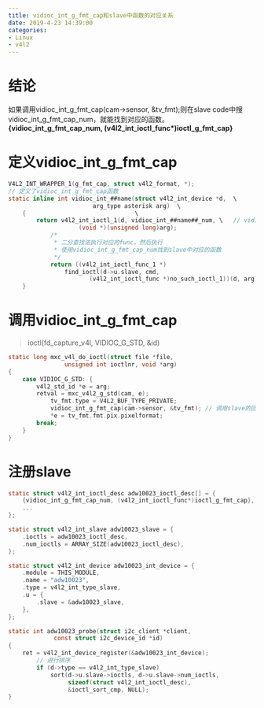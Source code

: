 ```yaml
---
title: vidioc_int_g_fmt_cap和slave中函数的对应关系
date: 2019-4-23 14:39:00
categories:
- Linux
- v4l2
---
```


# 结论
如果调用vidioc_int_g_fmt_cap(cam->sensor, &tv_fmt);则在slave code中搜vidioc_int_g_fmt_cap_num，就能找到对应的函数。
__{vidioc_int_g_fmt_cap_num, (v4l2_int_ioctl_func*)ioctl_g_fmt_cap}__
<!--more-->
# 定义vidioc_int_g_fmt_cap
```c
V4L2_INT_WRAPPER_1(g_fmt_cap, struct v4l2_format, *);
// 定义了vidioc_int_g_fmt_cap函数
static inline int vidioc_int_##name(struct v4l2_int_device *d,	\
					    arg_type asterisk arg)	\
	{								\
		return v4l2_int_ioctl_1(d, vidioc_int_##name##_num,	\	// vidioc_int_g_fmt_cap_num
					(void *)(unsigned long)arg);
			/*
			 * 二分查找法执行对应的func，然后执行
			 * 使用vidioc_int_g_fmt_cap_num找到slave中对应的函数
			 */
			return ((v4l2_int_ioctl_func_1 *)
				find_ioctl(d->u.slave, cmd,
					   (v4l2_int_ioctl_func *)no_such_ioctl_1))(d, arg);	// ioctl_g_fmt_cap(d, arg);
	}
```

# 调用vidioc_int_g_fmt_cap
> ioctl(fd_capture_v4l, VIDIOC_G_STD, &id)

```c
static long mxc_v4l_do_ioctl(struct file *file,
			    unsigned int ioctlnr, void *arg)
{
	case VIDIOC_G_STD: {
		v4l2_std_id *e = arg;
		retval = mxc_v4l2_g_std(cam, e);
			tv_fmt.type = V4L2_BUF_TYPE_PRIVATE;
			vidioc_int_g_fmt_cap(cam->sensor, &tv_fmt);	// 调用slave的回调函数
			*e = tv_fmt.fmt.pix.pixelformat;
		break;
	}
}
```

# 注册slave
```c
static struct v4l2_int_ioctl_desc adw10023_ioctl_desc[] = {
	{vidioc_int_g_fmt_cap_num, (v4l2_int_ioctl_func*)ioctl_g_fmt_cap},	// 定义对应关系
	...
};

static struct v4l2_int_slave adw10023_slave = {
	.ioctls = adw10023_ioctl_desc,
	.num_ioctls = ARRAY_SIZE(adw10023_ioctl_desc),
};

static struct v4l2_int_device adw10023_int_device = {
	.module = THIS_MODULE,
	.name = "adw10023",
	.type = v4l2_int_type_slave,
	.u = {
		.slave = &adw10023_slave,
	},
};

static int adw10023_probe(struct i2c_client *client,
			 const struct i2c_device_id *id)
{
	ret = v4l2_int_device_register(&adw10023_int_device);
		// 进行排序
		if (d->type == v4l2_int_type_slave)
			sort(d->u.slave->ioctls, d->u.slave->num_ioctls,
				 sizeof(struct v4l2_int_ioctl_desc),
				 &ioctl_sort_cmp, NULL);
}
```
